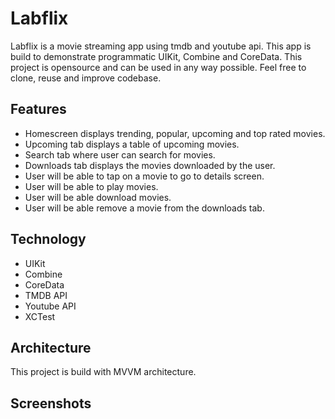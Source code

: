 # Labflix
Labflix is a movie streaming app using tmdb and youtube api.
This app is build to demonstrate programmatic UIKit, Combine and CoreData.
This project is opensource and can be used in any way possible.
Feel free to clone, reuse and improve codebase.

## Features
- Homescreen displays trending, popular, upcoming and top rated movies.
- Upcoming tab displays a table of upcoming movies.
- Search tab where user can search for movies.
- Downloads tab displays the movies downloaded by the user.
- User will be able to tap on a movie to go to details screen.
- User will be able to play movies.
- User will be able download movies.
- User will be able remove a movie from the downloads tab.

## Technology
- UIKit
- Combine
- CoreData
- TMDB API
- Youtube API
- XCTest

## Architecture
This project is build with MVVM architecture.

## Screenshots
